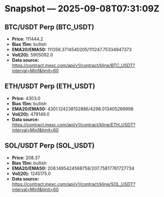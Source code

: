 # Snapshot — 2025-09-08T07:31:09Z

## BTC/USDT Perp (BTC_USDT)
- **Price:** 111444.2
- **Bias 15m:** bullish
- **EMA20/EMA50:** 111356.3714540205/111247.75334947373
- **Vol(20):** 5905092.0
- **Data source:** https://contract.mexc.com/api/v1/contract/kline/BTC_USDT?interval=Min1&limit=60

## ETH/USDT Perp (ETH_USDT)
- **Price:** 4303.0
- **Bias 15m:** bullish
- **EMA20/EMA50:** 4301.124238152886/4298.013405266998
- **Vol(20):** 479149.0
- **Data source:** https://contract.mexc.com/api/v1/contract/kline/ETH_USDT?interval=Min1&limit=60

## SOL/USDT Perp (SOL_USDT)
- **Price:** 208.37
- **Bias 15m:** bullish
- **EMA20/EMA50:** 208.1495424568758/207.75817761727734
- **Vol(20):** 1245175.0
- **Data source:** https://contract.mexc.com/api/v1/contract/kline/SOL_USDT?interval=Min1&limit=60
